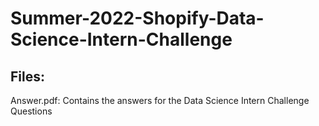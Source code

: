 # Summer-2022-Shopify-Data-Science-Intern-Challenge
## Files:
Answer.pdf: Contains the answers for the Data Science Intern Challenge Questions

